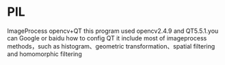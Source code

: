 # PIL
ImageProcess opencv+QT
this program used opencv2.4.9 and QT5.5.1.you can Google or baidu how to config QT
it include most of imageprocess methods，such as histogram、geometric transformation、spatial filtering and homomorphic filtering
